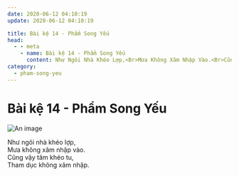 ```yaml
---
date: 2020-06-12 04:10:19
update: 2020-06-12 04:10:19

title: Bài kệ 14 - Phẩm Song Yếu
head:
  - - meta
    - name: Bài kệ 14 - Phẩm Song Yếu
      content: Như Ngôi Nhà Khéo Lợp,<Br>Mưa Không Xâm Nhập Vào.<Br>Cũng Vậy Tâm Khéo Tu,<Br>Tham Dục Không Xâm Nhập.<Br>
category:
  - pham-song-yeu
---
```


# Bài kệ 14 - Phẩm Song Yếu

![An image](/img/pham-song-yeu/pham-song-yeu-014.jpg)

Như ngôi nhà khéo lợp,<br>Mưa không xâm nhập vào.<br>Cũng vậy tâm khéo tu,<br>Tham dục không xâm nhập.<br>
